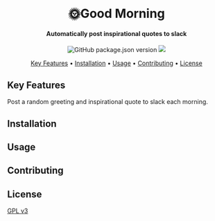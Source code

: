 <h1 align="center">
  <br>
  🌞Good Morning
</h1>

<h4 align="center">Automatically post inspirational quotes to slack</h4>

<p align="center">
  <a>
    <img alt="GitHub package.json version" src="https://img.shields.io/github/package-json/v/timebandit/good-morning">
  </a>
  <a href="https://github.com/TimeBandit/good-morning/workflows/Node.js%20CI/badge.svg">
    <img src="https://github.com/TimeBandit/good-morning/workflows/Node.js%20CI/badge.svg">
  </a>
</p>

<p align="center">
  <a href="#key-features">Key Features</a> •
  <a href="#installation">Installation</a> •
  <a href="#usage">Usage</a> •
  <a href="#contributing">Contributing</a> •
  <a href="#license">License</a>
</p>

## Key Features
Post a random greeting and inspirational quote to slack each morning.
## Installation
## Usage
## Contributing
## License

[GPL v3](https://choosealicense.com/licenses/gpl-3.0)
